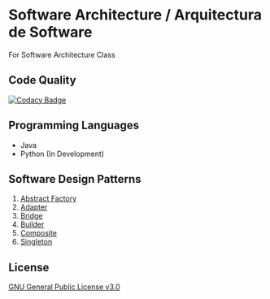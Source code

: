 ﻿# Software Architecture / Arquitectura de Software
For Software Architecture Class

## Code Quality
[![Codacy Badge](https://api.codacy.com/project/badge/Grade/b5b753549e334d3c9394fb354c375649)](https://app.codacy.com/app/Dreivko/ASO?utm_source=github.com&utm_medium=referral&utm_content=Dreivko/ASO&utm_campaign=Badge_Grade_Dashboard)

## Programming Languages
  * Java
  * Python (In Development)

## Software Design Patterns
 1. [Abstract Factory](https://github.com/Dreivko/ASO/tree/master/ASO/ASO/src/abstractfactory)
 2. [Adapter](https://github.com/Dreivko/ASO/tree/master/ASO/ASO/src/adapter)
 3. [Bridge](https://github.com/Dreivko/ASO/tree/master/ASO/ASO/src/bridge)
 4. [Builder](https://github.com/Dreivko/ASO/tree/master/ASO/ASO/src/builder)
 5. [Composite](https://github.com/Dreivko/ASO/tree/master/ASO/ASO/src/composite)
 6. [Singleton](https://github.com/Dreivko/ASO/tree/master/ASO/ASO/src/singleton)

## License
[GNU General Public License v3.0](https://choosealicense.com/licenses/gpl-3.0/)
